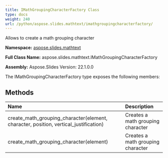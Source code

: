 ```yaml
---
title: IMathGroupingCharacterFactory Class
type: docs
weight: 240
url: /python/aspose.slides.mathtext/imathgroupingcharacterfactory/
---
```


Allows to create a math grouping character

**Namespace:** [aspose.slides.mathtext](/python/aspose.slides.mathtext/)

**Full Class Name:** aspose.slides.mathtext.IMathGroupingCharacterFactory

**Assembly:**  Aspose.Slides Version: 22.1.0.0

The IMathGroupingCharacterFactory type exposes the following members:
## **Methods**
|**Name**|**Description**|
| :- | :- |
|create_math_grouping_character(element, character, position, vertical_justification)|Creates a math grouping character|
|create_math_grouping_character(element)|Creates a math grouping character|
